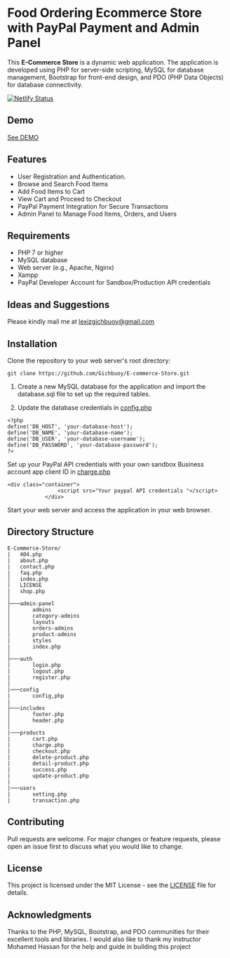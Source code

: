 # Food Ordering Ecommerce Store with PayPal Payment and Admin Panel
This **E-Commerce Store** is a dynamic web application.
 The application is developed using PHP for server-side scripting, MySQL for database management, Bootstrap for front-end design, and PDO (PHP Data Objects) for database connectivity.

[![Netlify Status](https://api.netlify.com/api/v1/badges/74de2307-6c91-46cc-b2f6-b1afcae8b07d/deploy-status)](https://app.netlify.com/sites/groceries-store-bs4/deploys)

## Demo
[See DEMO](https://groceries.teguhrianto.my.id)

## Features
* User Registration and Authentication.
* Browse and Search Food Items
* Add Food Items to Cart
* View Cart and Proceed to Checkout
* PayPal Payment Integration for Secure Transactions
* Admin Panel to Manage Food Items, Orders, and Users


## Requirements
* PHP 7 or higher
* MySQL database
* Web server (e.g., Apache, Nginx)
* Xampp
* PayPal Developer Account for Sandbox/Production API credentials


## Ideas and Suggestions
Please kindly mail me at [lexizgichbuoy@gmail.com](mailto:lexizgichbuoy@gmail.com])


## Installation
Clone the repository to your web server's root directory:
```
git clone https://github.com/Gichbuoy/E-commerce-Store.git
```

1. Create a new MySQL database for the application and import the database.sql file to set up the required tables.

2. Update the database credentials in [config.php](https://github.com/Gichbuoy/E-Commerce-Store/blob/main/config/config.php)

```
<?php
define('DB_HOST', 'your-database-host');
define('DB_NAME', 'your-database-name');
define('DB_USER', 'your-database-username');
define('DB_PASSWORD', 'your-database-password');
?>
```

Set up your PayPal API credentials with your own sandbox Business account app client ID in [charge.php](https://github.com/Gichbuoy/E-Commerce-Store/blob/main/products/charge.php)
```
<div class="container">
                <script src="Your paypal API credentials "</script>
            </div>
```

Start your web server and access the application in your web browser.

## Directory Structure
```
E-Commerce-Store/
|   404.php
|   about.php
|   contact.php
|   faq.php
│   index.php
|   LICENSE
|   shop.php
│
├───admin-panel
│       admins
│       category-admins
│       layouts
│       orders-admins
│       product-admins
|       styles
|       index.php
│
├───auth
|       login.php
|       logout.php
|       register.php
│
|───config
|       config,php
|
├───includes
│       footer.php
│       header.php
│
|───products
|       cart.php
|       charge.php
|       checkout.php
|       delete-product.php
|       detail-product.php
|       success.php
|       update-product.php
|
|───users
|       setting.php
|       transaction.php
```

## Contributing
Pull requests are welcome. For major changes or feature requests, please open an issue first to discuss what you would like to change.

## License
This project is licensed under the MIT License - see the [LICENSE](https://github.com/Gichbuoy/E-Commerce-Store/blob/main/LICENSE) file for details.

## Acknowledgments

Thanks to the PHP, MySQL, Bootstrap, and PDO communities for their excellent tools and libraries.
I would also like to thank my instructor Mohamed Hassan for the help and guide in building this project

